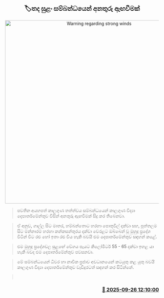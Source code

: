 <p align='center'><b><h2 align='center' title='Warning regarding strong winds'>🏷තද සුළං සම්බන්ධයෙන් අනතුරු ඇඟවීමක්</h2></b></p>
<p align='center'><img src='https://helakuru.sgp1.cdn.digitaloceanspaces.com/esana/images/lib/weather-warning[1].jpg' width='600' alt='Warning regarding strong winds'></p>

> පවතින අයහපත් කාලගුණ තත්ත්වය සම්බන්ධයෙන් කාලගුණ විද්‍යා දෙපාර්තමේන්තුව විසින් අනතුරු ඇඟවීමක් සිදු කර තිබෙනවා.

> ඒ අනුව, ගාල්ල සිට මාතර, හම්බන්තොට හරහා පොතුවිල් දක්වා සහ, පුත්තලම සිට මන්නාරම හරහා කන්කසන්තුරය දක්වා වෙරළට ඔබ්බෙන් වූ මුහුදු ප්‍රදේශ විටින් විට රළු හෝ ඉතා රළු විය හැකි බවයි එම දෙපාර්තමේන්තුව සඳහන් කළේ.

> එම මුහුදු ප්‍රදේශවල සුළඟේ වේගය පැයට කිලෝමීටර් 55 - 65 දක්වා ඉහළ යා හැකි බවද එම දෙපාර්තමේන්තුව පවසනවා.

> මේ සම්බන්ධයෙන් ධීවර හා නාවික ප්‍රජාව අවධානයෙන් කටයුතු කළ යුතු බවයි කාලගුණ විද්‍යා දෙපාර්තමේන්තුව වැඩිදුරටත් සඳහන් කර සිටින්නේ.

>  



<h3 align='right'><a href='https://www.helakuru.lk/esana/p/113993/'>📅 2025-09-26 12:10:00</a></h3>
